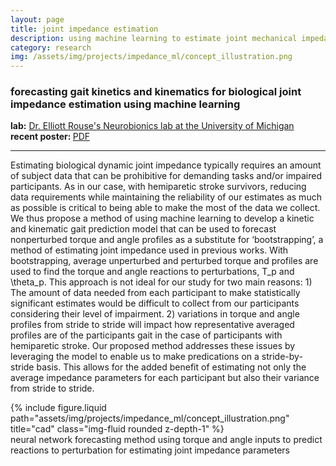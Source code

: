 ```yaml
---
layout: page
title: joint impedance estimation
description: using machine learning to estimate joint mechanical impedance
category: research
img: /assets/img/projects/impedance_ml/concept_illustration.png
---
```


<div class='row'>
    <div class="col-sm-8 mt-3 mt-md-0">
        <h3> forecasting gait kinetics and kinematics for biological joint impedance estimation using machine learning</h3>
        <p><strong>lab:</strong> <a href="https://neurobionics.robotics.umich.edu">Dr. Elliott Rouse's Neurobionics lab at the University of Michigan</a><br>
        <strong>recent poster: </strong> <a href="{{ '/assets/pdf/rehabweek_2025.pdf' | relative_url }}" class="mybtn btn-sm z-depth-0" role="button">PDF</a></p>
        <hr>
        <p>
            Estimating biological dynamic joint impedance typically requires an amount of subject data that can be prohibitive for demanding tasks and/or impaired participants. As in our case, with hemiparetic stroke survivors, reducing data requirements while maintaining the reliability of our estimates as much as possible is critical to being able to make the most of the data we collect. We thus propose a method of using machine learning to develop a kinetic and kinematic gait prediction model that can be used to forecast nonperturbed torque and angle profiles as a substitute for ‘bootstrapping’, a method of estimating joint impedance used in previous works. With bootstrapping, average unperturbed and perturbed torque and profiles are used to find the torque and angle reactions to perturbations, T_p and \theta_p. This approach is not ideal for our study for two main reasons: 1) The amount of data needed from each participant to make statistically significant estimates would be difficult to collect from our participants considering their level of impairment. 2) variations in torque and angle profiles from stride to stride will impact how representative averaged profiles are of the participants gait in the case of participants with hemiparetic stroke. Our proposed method addresses these issues by leveraging the model to enable us to make predications on a stride-by-stride basis. This allows for the added benefit of estimating not only the average impedance parameters for each participant but also their variance from stride to stride. 
        </p>
    </div>
    <div class="col-sm-4 mt-3 mt-md-0">
        {% include figure.liquid path="assets/img/projects/impedance_ml/concept_illustration.png" title="cad" class="img-fluid rounded z-depth-1" %}
        <div class="caption">
            neural network forecasting
            method using torque and angle inputs to
            predict reactions to perturbation for
            estimating joint impedance parameters
        </div>
    </div>
</div>